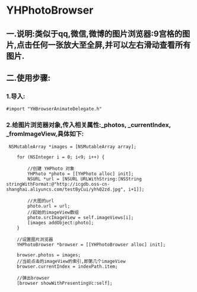 # YHPhotoBrowser

## 一.说明:类似于qq,微信,微博的图片浏览器:9宫格的图片,点击任何一张放大至全屏,并可以左右滑动查看所有图片.

## 二.使用步骤:

### 1.导入:
```
#import "YHBrowserAnimateDelegate.h"
```

### 2.给图片浏览器对象,传入相关属性:_photos, _currentIndex, _fromImageView,具体如下:

```
 NSMutableArray *images = [NSMutableArray array];
    
    for (NSInteger i = 0; i<9; i++) {
        
        //创建 YHPhoto 对象
        YHPhoto *photo = [[YHPhoto alloc] init];
        NSURL *url = [NSURL URLWithString:[NSString stringWithFormat:@"http://icgdb.oss-cn-shanghai.aliyuncs.com/testByCui/yh%02zd.jpg", i+1]];
        
        //大图的url
        photo.url = url;
        //起始的imageView数组
        photo.srcImageView = self.imageViews[i];
        [images addObject:photo];
    }
    
    //设置图片浏览器
    YHPhotoBrowser *browser = [[YHPhotoBrowser alloc] init];
    
    browser.photos = images;
    //当前点击的imageView的索引,即第几个imageView
    browser.currentIndex = indexPath.item;
    
    //弹出browser
    [browser showWithPresentingVc:self];

```

